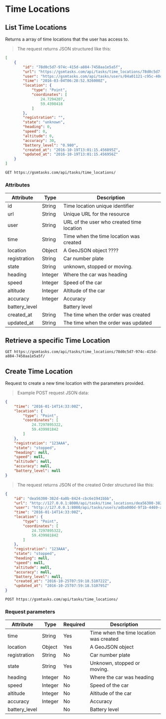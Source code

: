 # Time Locations

## List Time Locations

Returns a array of time locations that the user has access to.

> The request returns JSON structured like this:

```json
[
    {
        "id": "78d0c5d7-974c-415d-a884-7458aa1e5a5f",
        "url": "https://gsmtasks.com/api/tasks/time_locations/78d0c5d7-974c-415d-a884-7458aa1e5a5f/",
        "user": "https://gsmtasks.com/api/tasks/users/04a01121-c95c-40d5-9910-d55c803533bb/",
        "time": "2016-03-04T06:28:52.926000Z",
        "location": {
            "type": "Point",
            "coordinates": [
                24.7294207,
                59.4398418
            ]
        },
        "registration": "",
        "state": "unknown",
        "heading": 0,
        "speed": 0,
        "altitude": 0,
        "accuracy": 30,
        "battery_level": "0.980",
        "created_at": "2016-10-19T13:01:15.456895Z",
        "updated_at": "2016-10-19T13:01:15.456956Z"
    }
]
```

`GET https://gsmtasks.com/api/tasks/time_locations/`

### Attributes

Attribute     | Type   | Description
------------  | ------ | -----------
id            | String | Time location unique identifier
url           | String | Unique URL for the resource
user          | String | URL of the user who created time location
time          | String | Time when the time location was created
location      | Object | A GeoJSON object ????
registration  | String | Car number plate
state         | String | unknown, stopped or moving.
heading       | Integer| Where the car was heading
speed         | Integer| Speed of the car
altitude      | Integer| Altitude of the car
accuracy      | Integer| Accuracy 
battery_level |        | Battery level
created_at    | String | The time when the order was created
updated_at    | String | The time when the order was updated

## Retrieve a specific Time Location

`GET https://gsmtasks.com/api/tasks/time_locations/78d0c5d7-974c-415d-a884-7458aa1e5a5f/`

## Create Time Location

Request to create a new time location with the parameters provided. 

> Example POST request JSON data:

```json
{
    "time": "2016-01-14T14:33:00Z",
    "location": {
        "type": "Point",
        "coordinates": [
            24.7297895322,
            59.439981842
        ]
    },
    "registration": "123AAA",
    "state": "stopped",
    "heading": null,
    "speed": null,
    "altitude": null,
    "accuracy": null,
    "battery_level": null
}
```

> The request returns JSON of the created Order structured like this:

```json
{
    "id": "dea56300-382d-4a0b-8424-cbc6e1941bbb",
    "url": "http://127.0.0.1:8000/api/tasks/time_locations/dea56300-382d-4a0b-8424-cbc6e1941bbb/",
    "user": "http://127.0.0.1:8000/api/tasks/users/adba000d-9f1b-4469-a2b7-7dfb7977f57b/",
    "time": "2016-01-14T14:33:00Z",
    "location": {
        "type": "Point",
        "coordinates": [
            24.7297895322,
            59.439981842
        ]
    },
    "registration": "123AAA",
    "state": "stopped",
    "heading": null,
    "speed": null,
    "altitude": null,
    "accuracy": null,
    "battery_level": null,
    "created_at": "2016-10-25T07:59:18.510722Z",
    "updated_at": "2016-10-25T07:59:18.510795Z"
}
```

`POST https://gsmtasks.com/api/tasks/time_locations/`

### Request parameters

Attribute     | Type   | Required | Description
------------  | ------ | -------- | -----------
time          | String | Yes      | Time when the time location was created
location      | Object | Yes      | A GeoJSON object
registration  | String | No       | Car number plate
state         | String | Yes      | Unknown, stopped or moving.
heading       | Integer| No       | Where the car was heading
speed         | Integer| No       | Speed of the car
altitude      | Integer| No       | Altitude of the car
accuracy      | Integer| No       | Accuracy
battery_level |        | No       | Battery level
